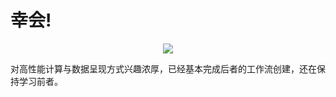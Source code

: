 # 幸会!

<p align="center">
  <a href="https://go-skill-icons.vercel.app/">
    <img src="https://go-skill-icons.vercel.app/api/icons?i=git,github,gitlab,anaconda,matplotlib,numpy,scipy,pandas,yaml,py,bash,fortran,matlab,perl,r,lua,md,rust,neovim,vim,vscode,alacritty,tmux,docker,linux,ubuntu,windows,css,html,js,googleanalytics,django,aws,azure,chatgpt" />
  </a>
</p>

对高性能计算与数据呈现方式兴趣浓厚，已经基本完成后者的工作流创建，还在保持学习前者。

